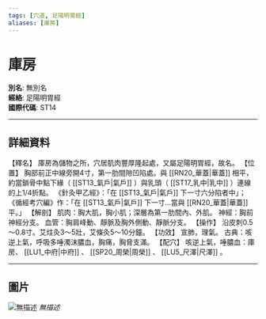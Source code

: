 ```yaml
---
tags: [穴道, 足陽明胃經]
aliases: [庫房]
---
```


# 庫房

**別名**: 無別名  
**經絡**: 足陽明胃經  
**國際代碼**: ST14  

---

## 詳細資料
【釋名】
庫房為儲物之所，穴居肌肉豐厚隆起處，又屬足陽明胃經，故名。
【位置】
胸部前正中線旁開4寸，第一肋間隙凹陷處。與 [[RN20_華蓋|華蓋]] 相平，約當鎖骨中點下緣（ [[ST13_氣戶|氣戶]] ）與乳頭（ [[ST17_乳中|乳中]] ）連線的上1/4折點。
《針灸甲乙經》：「在 [[ST13_氣戶|氣戶]] 下一寸六分陷者中」；
《循經考穴編》作：「在 [[ST13_氣戶|氣戶]] 下一寸…當與 [[RN20_華蓋|華蓋]] 平。」
【解剖】
肌肉：胸大肌，胸小肌；深層為第一肋間內、外肌。
神經：胸前神經分支。
血管：胸肩峰動、靜脈及胸外側動、靜脈分支。
【操作】
沿皮刺0.5～0.8寸。艾炷灸3～5壯，艾條灸5～10分鐘。
【功效】
宣肺，理氣。
古典：咳逆上氣，呼吸多唾濁沫膿血，胸痛，胸脅支滿。
【配穴】
咳逆上氣，唾膿血：庫房、 [[LU1_中府|中府]] 、 [[SP20_周榮|周榮]] 、 [[LU5_尺澤|尺澤]] 。

---

## 圖片
![無描述](https://yibian.hopto.org/pic/shu16/144.gif)
_無描述_

